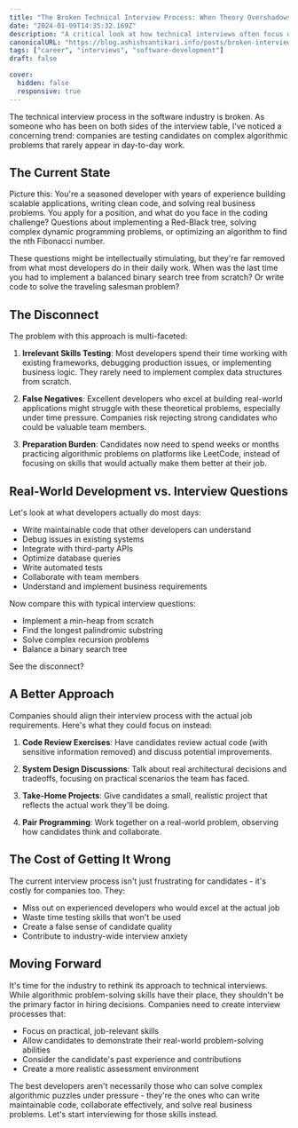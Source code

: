 ```yaml
---
title: "The Broken Technical Interview Process: When Theory Overshadows Practical Skills"
date: "2024-01-09T14:35:32.169Z"
description: "A critical look at how technical interviews often focus on theoretical problems that rarely appear in day-to-day software development"
canonicalURL: "https://blog.ashishsantikari.info/posts/broken-interview-process"
tags: ["career", "interviews", "software-development"]
draft: false

cover:
  hidden: false
  responsive: true
---
```


The technical interview process in the software industry is broken. As someone who has been on both sides of the interview table, I've noticed a concerning trend: companies are testing candidates on complex algorithmic problems that rarely appear in day-to-day work.

## The Current State

Picture this: You're a seasoned developer with years of experience building scalable applications, writing clean code, and solving real business problems. You apply for a position, and what do you face in the coding challenge? Questions about implementing a Red-Black tree, solving complex dynamic programming problems, or optimizing an algorithm to find the nth Fibonacci number.

These questions might be intellectually stimulating, but they're far removed from what most developers do in their daily work. When was the last time you had to implement a balanced binary search tree from scratch? Or write code to solve the traveling salesman problem?

## The Disconnect

The problem with this approach is multi-faceted:

1. **Irrelevant Skills Testing**: Most developers spend their time working with existing frameworks, debugging production issues, or implementing business logic. They rarely need to implement complex data structures from scratch.

2. **False Negatives**: Excellent developers who excel at building real-world applications might struggle with these theoretical problems, especially under time pressure. Companies risk rejecting strong candidates who could be valuable team members.

3. **Preparation Burden**: Candidates now need to spend weeks or months practicing algorithmic problems on platforms like LeetCode, instead of focusing on skills that would actually make them better at their job.

## Real-World Development vs. Interview Questions

Let's look at what developers actually do most days:
- Write maintainable code that other developers can understand
- Debug issues in existing systems
- Integrate with third-party APIs
- Optimize database queries
- Write automated tests
- Collaborate with team members
- Understand and implement business requirements

Now compare this with typical interview questions:
- Implement a min-heap from scratch
- Find the longest palindromic substring
- Solve complex recursion problems
- Balance a binary search tree

See the disconnect?

## A Better Approach

Companies should align their interview process with the actual job requirements. Here's what they could focus on instead:

1. **Code Review Exercises**: Have candidates review actual code (with sensitive information removed) and discuss potential improvements.

2. **System Design Discussions**: Talk about real architectural decisions and tradeoffs, focusing on practical scenarios the team has faced.

3. **Take-Home Projects**: Give candidates a small, realistic project that reflects the actual work they'll be doing.

4. **Pair Programming**: Work together on a real-world problem, observing how candidates think and collaborate.

## The Cost of Getting It Wrong

The current interview process isn't just frustrating for candidates - it's costly for companies too. They:
- Miss out on experienced developers who would excel at the actual job
- Waste time testing skills that won't be used
- Create a false sense of candidate quality
- Contribute to industry-wide interview anxiety

## Moving Forward

It's time for the industry to rethink its approach to technical interviews. While algorithmic problem-solving skills have their place, they shouldn't be the primary factor in hiring decisions. Companies need to create interview processes that:

- Focus on practical, job-relevant skills
- Allow candidates to demonstrate their real-world problem-solving abilities
- Consider the candidate's past experience and contributions
- Create a more realistic assessment environment

The best developers aren't necessarily those who can solve complex algorithmic puzzles under pressure - they're the ones who can write maintainable code, collaborate effectively, and solve real business problems. Let's start interviewing for those skills instead.
